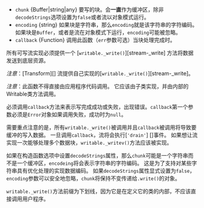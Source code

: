 
* `chunk` {Buffer|string|any} 要写的块。会**一直**作为缓冲区，除非`decodeStrings`选项设置为`false`或者流以对象模式运行。
* `encoding` {string} 如果块是字符串，那么`encoding`就是该字符串的字符编码。 如果块是`Buffer`，或者是流在对象模式下运行，`encoding`可能被忽略。
* `callback` {Function} 调用此函数（`err`参数可选）当块处理完成时。

所有可写流实现必须提供一个 [`writable._write()`][stream-_write] 方法将数据发送到底层资源。

*注意*：[Transform][] 流提供自己实现的[`writable._write()`][stream-_write]。

*注意*：此函数不得直接由应用程序代码调用。 它应该由子类实现，并由内部的Writable类方法调用。

必须调用`callback`方法来表示写完成成功或失败，出现错误。`callback`第一个参数必须是`Error`对象如果调用失败，成功时为`null`。

需要重点注意的是，所有`writable._write()`被调用并且`callback`被调用将导致要缓冲的写入数据。 一旦调用`callback`，流将会执行[`'drain'`] []事件。 如果想让流实现一次能够处理多个数据块，`writable._writev()`方法应该被实现。

如果在构造函数选项中设置`decodeStrings`属性，那么`chunk`可能是一个字符串而不是一个缓冲区，`encodeing`将会表示字符串的字符编码。 这是为了支持对某些字符串具有优化处理的实现数据编码。 如果`decodeStrings`属性显式设置为`false`，`encoding`参数可以安全地忽略，`chunk`将保持不变传递给`.write()`的对象。

`writable._write()`方法前缀为下划线，因为它是在定义它的类的内部，不应该直接调用用户程序。
